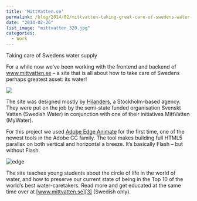 ```yaml
---
title: 'MittVatten.se'
permalink: /blog/2014/02/mittvatten-taking-great-care-of-swedens-water-supply/
date: "2014-02-26"
list_image: "mittvatten_320.jpg"
categories:
  - Work
---
```


Taking care of Swedens water supply

For a while now we&#8217;ve been working with the frontend and backend of www.mittvatten.se &#8211; a site that is all about how to take care of Swedens perhaps greatest asset: its water!

<!--more-->

<img src="/img/blog/posts/2014/02/mittvatten1.jpg" >

The site was designed mostly by [Hilanders][1], a Stockholm-based agency. They were put on the job by the semi-state funded organisation Svenskt Vatten (Swedish Water) in conjunction
with one of their initiatives MittVatten (MyWater).

For this project we used [Adobe Edge Animate][2] for the first time, one of the newest tools in the Adobe CC family.
The tool makes building full HTML5 parallax on both vertical and horizontal a breeze. It&#8217;s basically Flash &#8211; but without Flash.

<img src="/img/blog/posts/2014/02/edge.png" alt="edge" />

The site teaches young students about the circle of life in the world of water, and how to preserve our current state of being in the Top 10 of the world&#8217;s best water-caretakers.
Read more and get educated at the same time over at [www.mittvatten.se][3] (Swedish only).

 [1]: http://www.hilanders.se
 [2]: http://html.adobe.com/edge/animate/
 [3]: http://www.mittvatten.se
